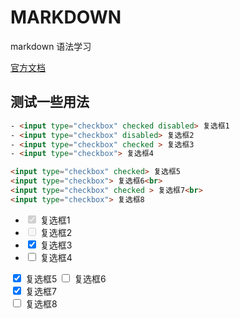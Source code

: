 # MARKDOWN

markdown 语法学习

[官方文档](https://vuepress.vuejs.org/zh/guide/markdown.html)

## 测试一些用法

```html
- <input type="checkbox" checked disabled> 复选框1
- <input type="checkbox" disabled> 复选框2
- <input type="checkbox" checked > 复选框3
- <input type="checkbox"> 复选框4

<input type="checkbox" checked> 复选框5
<input type="checkbox"> 复选框6<br>
<input type="checkbox" checked > 复选框7<br>
<input type="checkbox"> 复选框8
```

- <input type="checkbox" checked disabled> 复选框1
- <input type="checkbox" disabled> 复选框2
- <input type="checkbox" checked > 复选框3
- <input type="checkbox"> 复选框4

<input type="checkbox" checked> 复选框5
<input type="checkbox"> 复选框6<br>
<input type="checkbox" checked > 复选框7<br>
<input type="checkbox"> 复选框8